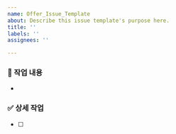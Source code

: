 ```yaml
---
name: Offer_Issue_Template
about: Describe this issue template's purpose here.
title: ''
labels: ''
assignees: ''

---
```


### 📌 작업 내용

-

### ✅ 상세 작업

- [ ]
